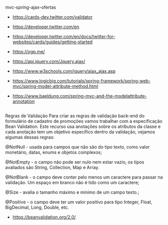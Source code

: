 mvc-spring-ajax-ofertas

* https://cards-dev.twitter.com/validator
* https://developer.twitter.com/en
* https://developer.twitter.com/en/docs/twitter-for-websites/cards/guides/getting-started
* https://ogp.me/

* https://api.jquery.com/Jquery.ajax/
* https://www.w3schools.com/jquery/ajax_ajax.asp

* https://www.logicbig.com/tutorials/spring-framework/spring-web-mvc/spring-model-attribute-method.html
* https://www.baeldung.com/spring-mvc-and-the-modelattribute-annotation

## #
Regras de Validação
Para criar as regras de validação back-end do formulário de cadastro de promoções vamos trabalhar com a especificação Bean Validation. Este recurso usa anotações sobre os atributos da classe e cada anotação tem um objetivo especifico dentro da validação, vejamos algumas dessas regras:

@NotNull - usada para campos que não são do tipo texto, como valor monetário, datas, enums e objetos complexos;

@NotEmpty - o campo não pode ser nulo nem estar vazio, os tipos avaliados são String, Collection, Map e Array.

@NotBlank - o campo deve conter pelo menos um caractere para passar na validação. Um espaço em branco não é tido como um caractere;

@Size - avalia o tamanho máximo e mínimo de um campo texto.;

@Positive - o campo deve ter um valor positivo para tipo Integer, Float, BigDecimal, Long, Double, etc.

* https://beanvalidation.org/2.0/

